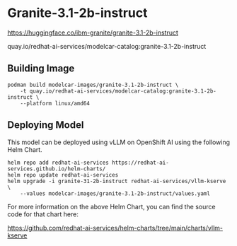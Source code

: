 # Granite-3.1-2b-instruct

https://huggingface.co/ibm-granite/granite-3.1-2b-instruct

quay.io/redhat-ai-services/modelcar-catalog:granite-3.1-2b-instruct

## Building Image

```
podman build modelcar-images/granite-3.1-2b-instruct \
    -t quay.io/redhat-ai-services/modelcar-catalog:granite-3.1-2b-instruct \
    --platform linux/amd64
```

## Deploying Model

This model can be deployed using vLLM on OpenShift AI using the following Helm Chart.

```
helm repo add redhat-ai-services https://redhat-ai-services.github.io/helm-charts/
helm repo update redhat-ai-services
helm upgrade -i granite-31-2b-instruct redhat-ai-services/vllm-kserve \
    --values modelcar-images/granite-3.1-2b-instruct/values.yaml
```

For more information on the above Helm Chart, you can find the source code for that chart here:

https://github.com/redhat-ai-services/helm-charts/tree/main/charts/vllm-kserve
